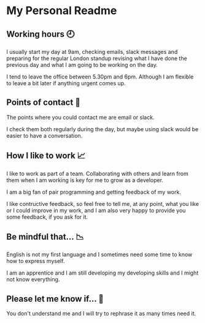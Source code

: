 # My Personal Readme

## Working hours :clock9:

I usually start my day at 9am, checking emails, slack messages and preparing for the regular London standup revising what I have done the previous day and what I am going to be working on the day. 

I tend to leave the office between 5.30pm and 6pm. Although I am flexible to leave a bit later if anything urgent comes up.



## P​o​i​n​t​s​ ​o​f​ ​co​nt​a​c​t :speech_balloon:

The points where you could contact me are email or slack. 

I check them both regularly during the day, but maybe using slack would be easier to have a conversation.



## How I like to work :chart_with_upwards_trend:

I like to work as part of a team. Collaborating with others and learn from them when I am working is key for me to grow as a developer. 

I am a big fan of pair programming and getting feedback of my work. 

I like contructive feedback, so feel free to tell me, at any point, what you like or I could improve in my work, and I am also very happy to provide you some feedback, if you ask for it. 



## Be mindful that... :chart_with_downwards_trend:

English is not my first language and I sometimes need some time to know how to express myself.

I am an apprentice and I am still developing my developing skills and I might not know everything.



## Please let me know if… :incoming_envelope:

You don't understand me and I will try to rephrase it as many times need it. 



